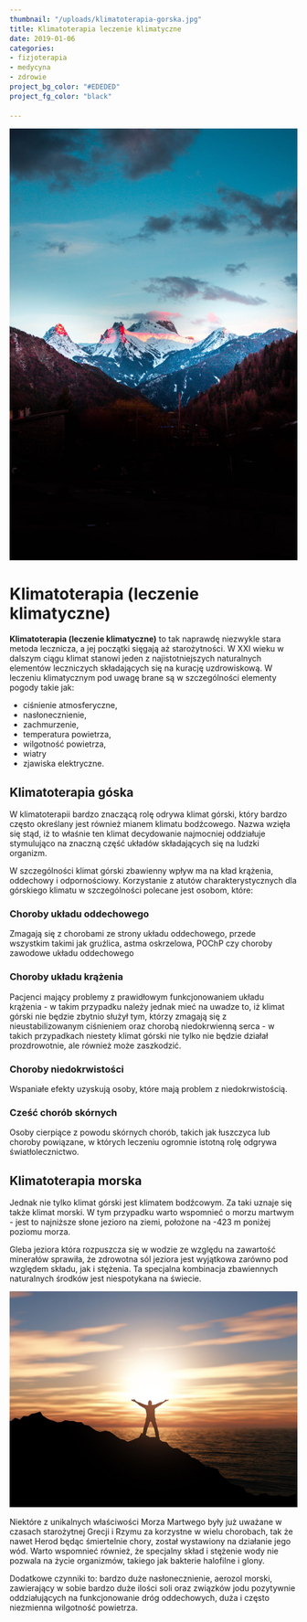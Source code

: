 ```yaml
---
thumbnail: "/uploads/klimatoterapia-gorska.jpg"
title: Klimatoterapia leczenie klimatyczne
date: 2019-01-06
categories:
- fizjoterapia
- medycyna
- zdrowie
project_bg_color: "#EDEDED"
project_fg_color: "black"

---
```

![](/uploads/klimatoterapia-gorska.jpg)


# Klimatoterapia (leczenie klimatyczne)

**Klimatoterapia (leczenie klimatyczne)** to tak naprawdę niezwykle stara metoda lecznicza, a jej początki sięgają aż starożytności. W XXI wieku w dalszym ciągu klimat stanowi jeden z najistotniejszych naturalnych elementów leczniczych składających się na kurację uzdrowiskową. W leczeniu klimatycznym pod uwagę brane są w szczególności elementy pogody takie jak:

+ ciśnienie atmosferyczne,
+ nasłonecznienie,
+ zachmurzenie,
+ temperatura powietrza,
+ wilgotność powietrza,
+ wiatry
+ zjawiska elektryczne.


## Klimatoterapia góska

W klimatoterapii bardzo znaczącą rolę odrywa klimat górski, który bardzo często określany jest również mianem klimatu bodźcowego. Nazwa wzięła się stąd, iż to właśnie ten klimat decydowanie najmocniej oddziałuje stymulująco na znaczną część układów składających się na ludzki organizm. 

W szczególności klimat górski zbawienny wpływ ma na kład krążenia, oddechowy i odpornościowy. Korzystanie z atutów charakterystycznych dla górskiego klimatu w szczególności polecane jest osobom, które:

### Choroby układu oddechowego
Zmagają się z chorobami ze strony układu oddechowego, przede wszystkim takimi jak gruźlica, astma oskrzelowa, POChP czy choroby zawodowe układu oddechowego

### Choroby układu krążenia
Pacjenci mający problemy z prawidłowym funkcjonowaniem układu krążenia - w takim przypadku należy jednak mieć na uwadze to, iż klimat górski nie będzie zbytnio służył tym, którzy zmagają się z nieustabilizowanym ciśnieniem oraz chorobą niedokrwienną serca - w takich przypadkach niestety klimat górski nie tylko nie będzie działał prozdrowotnie, ale również może zaszkodzić.

### Choroby niedokrwistości
Wspaniałe efekty uzyskują osoby, które mają problem z niedokrwistością.

### Cześć chorób skórnych
Osoby cierpiące z powodu skórnych chorób, takich jak łuszczyca lub choroby powiązane, w których leczeniu ogromnie istotną rolę odgrywa światłolecznictwo.


## Klimatoterapia morska
Jednak nie tylko klimat górski jest klimatem bodźcowym. Za taki uznaje się także klimat morski. W tym przypadku warto wspomnieć o morzu martwym - jest to najniższe słone jezioro na ziemi, położone na -423 m poniżej poziomu morza. 

Gleba jeziora która rozpuszcza się w wodzie ze względu na zawartość minerałów sprawiła, że zdrowotna sól jeziora jest wyjątkowa zarówno pod względem składu, jak i stężenia. Ta specjalna kombinacja zbawiennych naturalnych środków jest niespotykana na świecie. 

![](/uploads/klimatoterapia-morska.jpg)

Niektóre z unikalnych właściwości Morza Martwego były już uważane w czasach starożytnej Grecji i Rzymu za korzystne w wielu chorobach, tak że nawet Herod będąc śmiertelnie chory, został wystawiony na działanie jego wód. Warto wspomnieć również, że specjalny skład i stężenie wody nie pozwala na życie organizmów, takiego jak bakterie halofilne i glony.



Dodatkowe czynniki to:
bardzo duże nasłonecznienie,
aerozol morski, zawierający w sobie bardzo duże ilości soli oraz związków jodu pozytywnie oddziałujących na funkcjonowanie dróg oddechowych,
duża i często niezmienna wilgotność powietrza.
